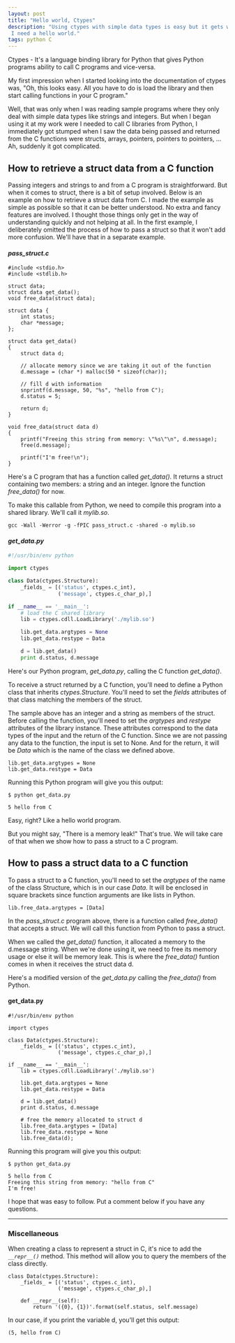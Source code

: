 ```yaml
---
layout: post
title: "Hello world, Ctypes"
description: "Using ctypes with simple data types is easy but it gets weird and complicated for other types.
 I need a hello world."
tags: python C
---
```


Ctypes - It's a language binding library for Python that gives Python programs ability to call C programs and vice-versa.

My first impression when I started looking into the documentation of ctypes was, 
"Oh, this looks easy. All you have to do is load the library and then start calling functions in your C program." 

Well, that was only when I was reading sample programs where they only deal with simple data types like strings and integers.
But when I began using it at my work were I needed to call C libraries from Python, I immediately got stumped when I saw
the data being passed and returned from the C functions were structs, arrays, pointers, pointers to pointers, ... 
Ah, suddenly it got complicated.

## How to retrieve a struct data from a C function

Passing integers and strings to and from a C program is straightforward.
But when it comes to struct, there is a bit of setup involved. 
Below is an example on how to retrieve a struct data from C. 
I made the example as simple as possible so that it can be better understood. 
No extra and fancy features are involved. 
I thought those things only get in the way of understanding quickly and not helping at all.
In the first example, I deliberately omitted the process of how to pass a struct so that it won't add more confusion. We'll have that in a separate example.

#### *pass_struct.c*
```
#include <stdio.h>
#include <stdlib.h>

struct data;
struct data get_data();
void free_data(struct data);

struct data {
    int status;
    char *message;
};

struct data get_data()
{
    struct data d;

    // allocate memory since we are taking it out of the function
    d.message = (char *) malloc(50 * sizeof(char));

    // fill d with information
    snprintf(d.message, 50, "%s", "hello from C");
    d.status = 5;

    return d;
}

void free_data(struct data d)
{
    printf("Freeing this string from memory: \"%s\"\n", d.message);
    free(d.message);

    printf("I'm free!\n");
}
```

Here's a C program that has a function called *get_data()*. It returns a struct containing two members: a string and an integer.
Ignore the function *free_data()* for now.

To make this callable from Python, we need to compile this program into a shared library. We'll call it *mylib.so*.

```
gcc -Wall -Werror -g -fPIC pass_struct.c -shared -o mylib.so
```


#### *get_data.py*
```python
#!/usr/bin/env python

import ctypes

class Data(ctypes.Structure):
    _fields_ = [('status', ctypes.c_int),
                ('message', ctypes.c_char_p),]

if __name__ == '__main__':
    # load the C shared library
    lib = ctypes.cdll.LoadLibrary('./mylib.so')

    lib.get_data.argtypes = None
    lib.get_data.restype = Data

    d = lib.get_data()
    print d.status, d.message
```

Here's our Python program, *get_data.py*, calling the C function *get_data()*.

To receive a struct returned by a C function, you'll need to define a Python class that inherits *ctypes.Structure*.
You'll need to set the *_fields_* attributes of that class matching the members of the struct.

The sample above has an integer and a string
as members of the struct. Before calling the function, you'll need to set the *argtypes* and *restype* attributes of the library instance. These attributes correspond to the data types of the input and the return of the C function.
Since we are not passing any data to the function, the input is set to None. And for the return,
it will be *Data* which is the name of the class we defined above.

```
lib.get_data.argtypes = None
lib.get_data.restype = Data
```

Running this Python program will give you this output:
```
$ python get_data.py

5 hello from C
```

Easy, right? Like a hello world program.

But you might say, "There is a memory leak!" 
That's true. We will take care of that when we show how to pass a struct to a C program.

## How to pass a struct data to a C function

To pass a struct to a C function, you'll need to set the *argtypes* of the name of the class Structure,
which is in our case *Data*.
It will be enclosed in square brackets since function arguments are like lists in Python.

```
lib.free_data.argtypes = [Data]
```

In the *pass_struct.c* program above, there is a function called *free_data()* that accepts a struct.
We will call this function from Python to pass a struct.

When we called the *get_data()* function, it allocated a memory to the d.message string.
When we're done using it, we need to free its memory usage or else it will be memory leak.
This is where the *free_data()* funtion comes in when it receives the struct data d.

Here's a modified version of the *get_data.py* calling the *free_data()* from Python.

#### get_data.py
```
#!/usr/bin/env python

import ctypes

class Data(ctypes.Structure):
    _fields_ = [('status', ctypes.c_int),
                ('message', ctypes.c_char_p),]

if __name__ == '__main__':
    lib = ctypes.cdll.LoadLibrary('./mylib.so')

    lib.get_data.argtypes = None
    lib.get_data.restype = Data

    d = lib.get_data()
    print d.status, d.message

    # free the memory allocated to struct d
    lib.free_data.argtypes = [Data]
    lib.free_data.restype = None
    lib.free_data(d);
```

Running this program will give you this output:
```
$ python get_data.py

5 hello from C
Freeing this string from memory: "hello from C"
I'm free!
```

I hope that was easy to follow. Put a comment below if you have any questions.

---
### Miscellaneous
When creating a class to represent a struct in C, it's nice to add the *`__repr__()`* method. 
This method will allow you to query the members of the class directly.

```
class Data(ctypes.Structure):
    _fields_ = [('status', ctypes.c_int),
                ('message', ctypes.c_char_p),]

    def __repr__(self):
        return '({0}, {1})'.format(self.status, self.message)
```

In our case, if you print the variable d, you'll get this output:
```
(5, hello from C)
```


